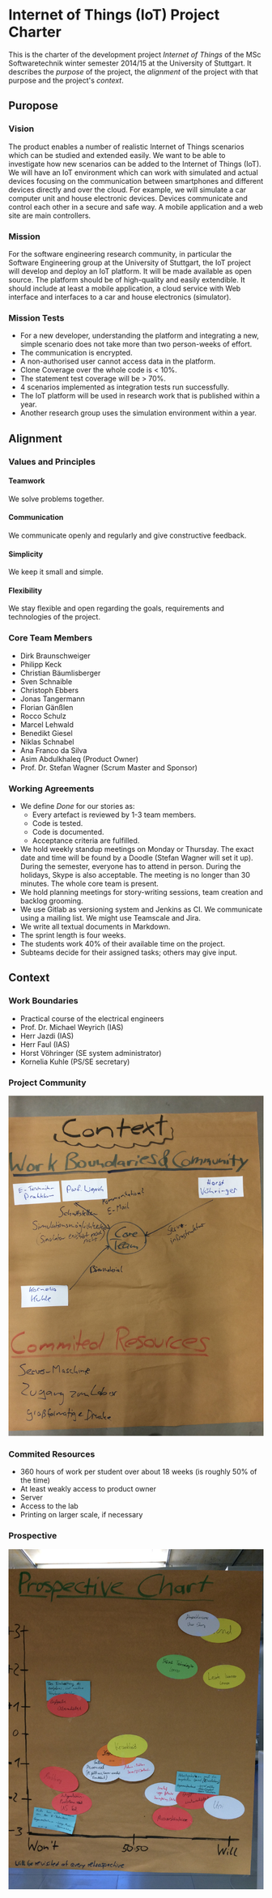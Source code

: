 # Internet of Things (IoT) Project Charter

This is the charter of the development project *Internet of Things* of the MSc Softwaretechnik winter semester 2014/15 at the University of Stuttgart. It describes the *purpose* of the project, the *alignment* of the project with that purpose and the project's *context*.

## Puropose

### Vision
The product enables a number of realistic Internet of Things scenarios which can be studied and extended easily. We want to be able to investigate how new scenarios can be added to the Internet of Things (IoT). We will have an IoT  environment which can work with simulated and actual devices focusing on the communication between smartphones and different devices directly and over the cloud. For example, we will simulate a car computer unit and house electronic devices. Devices communicate and control each other in a secure and safe way. A mobile application and a web site are main controllers.

### Mission
For the software engineering research community, in particular the Software Engineering group at the University of Stuttgart, the IoT project will develop and deploy an IoT platform. It will be made available as open source. The platform should be of high-quality and easily extendible. It should include at least a mobile application, a cloud service with Web interface and interfaces to a car and house electronics (simulator).


### Mission Tests

* For a new developer, understanding the platform and integrating a new, simple scenario does not take more than two person-weeks of effort.
* The communication is encrypted.
* A non-authorised user cannot access data in the platform.
* Clone Coverage over the whole code is < 10%.
* The statement test coverage will be > 70%.
* 4 scenarios implemented as integration tests run successfully.
* The IoT platform will be used in research work that is published within a year.
* Another research group uses the simulation environment within a year.


## Alignment

### Values and Principles

#### Teamwork
We solve problems together.

#### Communication
We communicate openly and regularly and give constructive feedback.

#### Simplicity
We keep it small and simple.

#### Flexibility
We stay flexible and open regarding the goals, requirements and technologies of the project.

### Core Team Members

* Dirk Braunschweiger
* Philipp Keck
* Christian Bäumlisberger
* Sven Schnaible
* Christoph Ebbers
* Jonas Tangermann
* Florian Gänßlen
* Rocco Schulz
* Marcel Lehwald
* Benedikt Giesel
* Niklas Schnabel
* Ana Franco da Silva
* Asim Abdulkhaleq (Product Owner)
* Prof. Dr. Stefan Wagner (Scrum Master and Sponsor)



### Working Agreements

* We define *Done* for our stories as:
  * Every artefact is reviewed by 1-3 team members.
  * Code is tested.
  * Code is documented.
  * Acceptance criteria are fulfilled.
* We hold weekly standup meetings on Monday or Thursday. The exact date and time will be found by a Doodle (Stefan Wagner will set it up). During the semester, everyone has to attend in person. During the holidays, Skype is also acceptable. The meeting is no longer than 30 minutes. The whole core team is present.
* We hold planning meetings for story-writing sessions, team creation and backlog grooming.
* We use Gitlab as versioning system and Jenkins as CI. We communicate using a mailing list. We might use Teamscale and Jira.
* We write all textual documents in Markdown.
* The sprint length is four weeks.
* The students work 40% of their available time on the project.
* Subteams decide for their assigned tasks; others may give input.



## Context

### Work Boundaries

* Practical course of the electrical engineers
* Prof. Dr. Michael Weyrich (IAS)
* Herr Jazdi (IAS)
* Herr Faul (IAS)
* Horst Vöhringer (SE system administrator)
* Kornelia Kuhle (PS/SE secretary)

### Project Community

![Project Community](project-community.jpg)

### Commited Resources

* 360 hours of work per student over about 18 weeks (is roughly 50% of the time)
* At least weakly access to product owner
* Server
* Access to the lab
* Printing on larger scale, if necessary


### Prospective

![Prospective Chart](prospective-chart.jpg)
